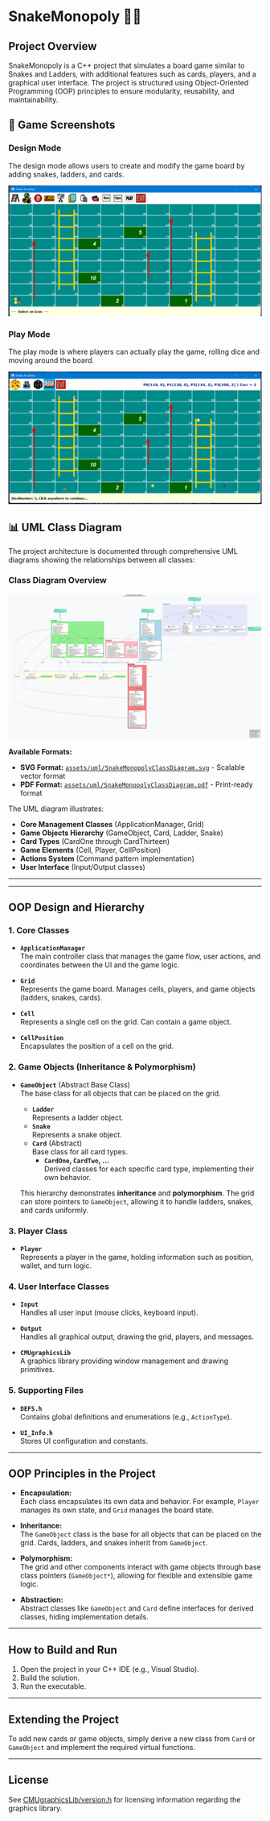 # SnakeMonopoly 🐍🎲

## Project Overview

SnakeMonopoly is a C++ project that simulates a board game similar to Snakes and Ladders, with additional features such as cards, players, and a graphical user interface. The project is structured using Object-Oriented Programming (OOP) principles to ensure modularity, reusability, and maintainability.

## 📸 Game Screenshots

### Design Mode

The design mode allows users to create and modify the game board by adding snakes, ladders, and cards.

![Design Mode](assets/screenshots/Design%20mode.png)

### Play Mode

The play mode is where players can actually play the game, rolling dice and moving around the board.

![Play Mode](assets/screenshots/Play%20mode.png)

## 📊 UML Class Diagram

The project architecture is documented through comprehensive UML diagrams showing the relationships between all classes:

### Class Diagram Overview

![UML Class Diagram](assets/uml/SnakeMonopolyClassDiagram.svg)

**Available Formats:**

- **SVG Format:** [`assets/uml/SnakeMonopolyClassDiagram.svg`](assets/uml/SnakeMonopolyClassDiagram.svg) - Scalable vector format
- **PDF Format:** [`assets/uml/SnakeMonopolyClassDiagram.pdf`](assets/uml/SnakeMonopolyClassDiagram.pdf) - Print-ready format

The UML diagram illustrates:

- **Core Management Classes** (ApplicationManager, Grid)
- **Game Objects Hierarchy** (GameObject, Card, Ladder, Snake)
- **Card Types** (CardOne through CardThirteen)
- **Game Elements** (Cell, Player, CellPosition)
- **Actions System** (Command pattern implementation)
- **User Interface** (Input/Output classes)

---

---

## OOP Design and Hierarchy

### 1. **Core Classes**

- **`ApplicationManager`**  
  The main controller class that manages the game flow, user actions, and coordinates between the UI and the game logic.

- **`Grid`**  
  Represents the game board. Manages cells, players, and game objects (ladders, snakes, cards).

- **`Cell`**  
  Represents a single cell on the grid. Can contain a game object.

- **`CellPosition`**  
  Encapsulates the position of a cell on the grid.

### 2. **Game Objects (Inheritance & Polymorphism)**

- **`GameObject`** (Abstract Base Class)  
  The base class for all objects that can be placed on the grid.

  - **`Ladder`**  
    Represents a ladder object.
  - **`Snake`**  
    Represents a snake object.
  - **`Card`** (Abstract)  
    Base class for all card types.
    - **`CardOne`, `CardTwo`, ...**  
      Derived classes for each specific card type, implementing their own behavior.

  This hierarchy demonstrates **inheritance** and **polymorphism**. The grid can store pointers to `GameObject`, allowing it to handle ladders, snakes, and cards uniformly.

### 3. **Player Class**

- **`Player`**  
  Represents a player in the game, holding information such as position, wallet, and turn logic.

### 4. **User Interface Classes**

- **`Input`**  
  Handles all user input (mouse clicks, keyboard input).

- **`Output`**  
  Handles all graphical output, drawing the grid, players, and messages.

- **`CMUgraphicsLib`**  
  A graphics library providing window management and drawing primitives.

### 5. **Supporting Files**

- **`DEFS.h`**  
  Contains global definitions and enumerations (e.g., `ActionType`).

- **`UI_Info.h`**  
  Stores UI configuration and constants.

---

## OOP Principles in the Project

- **Encapsulation:**  
  Each class encapsulates its own data and behavior. For example, `Player` manages its own state, and `Grid` manages the board state.

- **Inheritance:**  
  The `GameObject` class is the base for all objects that can be placed on the grid. Cards, ladders, and snakes inherit from `GameObject`.

- **Polymorphism:**  
  The grid and other components interact with game objects through base class pointers (`GameObject*`), allowing for flexible and extensible game logic.

- **Abstraction:**  
  Abstract classes like `GameObject` and `Card` define interfaces for derived classes, hiding implementation details.

---

## How to Build and Run

1. Open the project in your C++ IDE (e.g., Visual Studio).
2. Build the solution.
3. Run the executable.

---

## Extending the Project

To add new cards or game objects, simply derive a new class from `Card` or `GameObject` and implement the required virtual functions.

---

## License

See [CMUgraphicsLib/version.h](CMUgraphicsLib/version.h) for licensing information regarding the graphics library.
